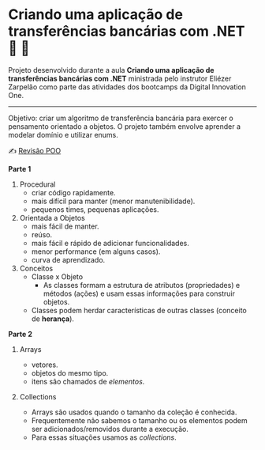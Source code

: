# Criando uma aplicação de transferências bancárias com .NET :bank: :money_with_wings:

Projeto desenvolvido durante a aula **Criando uma aplicação de transferências bancárias com .NET** ministrada pelo instrutor Eliézer Zarpelão como parte das atividades dos bootcamps da Digital Innovation One.

---

Objetivo: criar um algoritmo de transferência bancária para exercer o pensamento orientado a objetos. O projeto também envolve aprender a modelar domínio e utilizar enums.



:writing_hand: <u>Revisão POO</u>

**Parte 1**

1. Procedural
   - criar código rapidamente.
   - mais difícil para manter (menor manutenibilidade).
   - pequenos times, pequenas aplicações.
2. Orientada a Objetos
   - mais fácil de manter.
   - reúso.
   - mais fácil e rápido de adicionar funcionalidades.
   - menor performance (em alguns casos).
   - curva de aprendizado.
3. Conceitos
   - Classe x Objeto
     - As classes formam a estrutura de atributos (propriedades) e métodos (ações) e usam essas informações para construir objetos.
   - Classes podem herdar características de outras classes (conceito de **herança**).



**Parte 2**

1. Arrays

   - vetores.
   - objetos do mesmo tipo.
   - itens são chamados de _elementos_.

   

2. Collections

   - Arrays são usados quando o tamanho da coleção é conhecida.
   - Frequentemente não sabemos o tamanho ou os elementos podem ser adicionados/removidos durante a execução.
   - Para essas situações usamos as _collections_.



[^1]: Fonte do projeto: https://github.com/elizarp/dio-dotnet-poo-lab-1